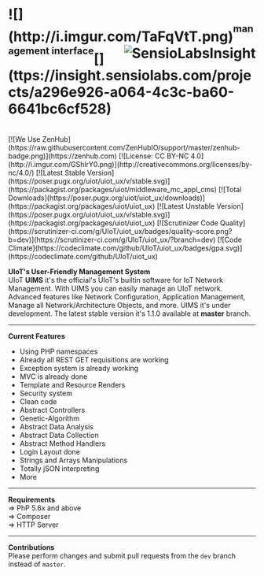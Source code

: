 <h1>![](http://i.imgur.com/TaFqVtT.png)<sup><sup>management interface</sup></sup>[<img alt="SensioLabsInsight" src="https://insight.sensiolabs.com/projects/a296e926-a064-4c3c-ba60-6641bc6cf528/big.png" align="right">](ttps://insight.sensiolabs.com/projects/a296e926-a064-4c3c-ba60-6641bc6cf528)<sub><sub><sup></h1></sup></sub></sub>
<br>
[![We Use ZenHub](https://raw.githubusercontent.com/ZenHubIO/support/master/zenhub-badge.png)](https://zenhub.com) [![License: CC BY-NC 4.0](http://i.imgur.com/GShlrY0.png)](http://creativecommons.org/licenses/by-nc/4.0/) [![Latest Stable Version](https://poser.pugx.org/uiot/uiot_ux/v/stable.svg)](https://packagist.org/packages/uiot/middleware_mc_appl_cms) [![Total Downloads](https://poser.pugx.org/uiot/uiot_ux/downloads)](https://packagist.org/packages/uiot/uiot_ux) [![Latest Unstable Version](https://poser.pugx.org/uiot/uiot_ux/v/stable.svg)](https://packagist.org/packages/uiot/uiot_ux) [![Scrutinizer Code Quality](https://scrutinizer-ci.com/g/UIoT/uiot_ux/badges/quality-score.png?b=dev)](https://scrutinizer-ci.com/g/UIoT/uiot_ux/?branch=dev) [![Code Climate](https://codeclimate.com/github/UIoT/uiot_ux/badges/gpa.svg)](https://codeclimate.com/github/UIoT/uiot_ux)

<b>UIoT's User-Friendly Management System</b><br>
UIoT **UIMS** it's the official's UIoT's builtin software for IoT Network Management. With UIMS you can easily manage an UIoT network. Advanced features like Network Configuration, Application Management, Manage all Network/Architecture Objects, and more. UIMS it's under development. The latest stable version it's 1.1.0 available at **master** branch.

----------------------------------------------------

<b>Current Features</b><br>
- Using PHP namespaces
- Already all REST GET requisitions are working
- Exception system is already working
- MVC is already done
- Template and Resource Renders
- Security system
- Clean code
- Abstract Controllers
- Genetic-Algorithm
- Abstract Data Analysis
- Abstract Data Collection
- Abstract Method Handlers
- Login Layout done
- Strings and Arrays Manipulations
- Totally jSON interpreting
- More

----------------------------------------------------

<b>Requirements</b><br>
 &#8658; PhP 5.6x and above<br/>
 &#8658; Composer<br/>
 &#8658; HTTP Server<br/>

----------------------------------------------------

<b>Contributions</b><br>
Please perform changes and submit pull requests from the ``dev`` branch instead of ``master``.
